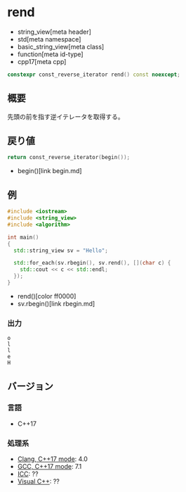# rend
* string_view[meta header]
* std[meta namespace]
* basic_string_view[meta class]
* function[meta id-type]
* cpp17[meta cpp]

```cpp
constexpr const_reverse_iterator rend() const noexcept;
```

## 概要
先頭の前を指す逆イテレータを取得する。


## 戻り値
```cpp
return const_reverse_iterator(begin());
```
* begin()[link begin.md]


## 例
```cpp example
#include <iostream>
#include <string_view>
#include <algorithm>

int main()
{
  std::string_view sv = "Hello";

  std::for_each(sv.rbegin(), sv.rend(), [](char c) {
    std::cout << c << std::endl;
  });
}
```
* rend()[color ff0000]
* sv.rbegin()[link rbegin.md]

### 出力
```
o
l
l
e
H
```


## バージョン
### 言語
- C++17

### 処理系
- [Clang, C++17 mode](/implementation.md#clang): 4.0
- [GCC, C++17 mode](/implementation.md#gcc): 7.1
- [ICC](/implementation.md#icc): ??
- [Visual C++](/implementation.md#visual_cpp): ??
